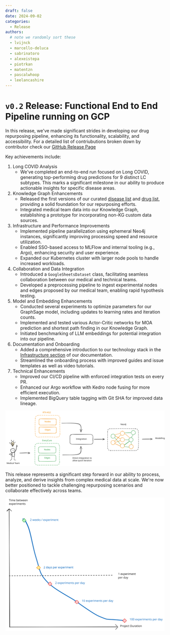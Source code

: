 ```yaml
---
draft: false 
date: 2024-09-02 
categories:
  - Release
authors:
  # note we randomly sort these
  - lvijnck
  - marcello-deluca
  - sabrinatoro
  - alexeistepa
  - piotrkan
  - matentzn
  - pascalwhoop
  - leelancashire
---
```


# `v0.2` Release: Functional End to End Pipeline running on GCP

In this release, we've made significant strides in developing our drug repurposing
pipeline, enhancing its functionality, scalability, and accessibility. For a detailed list of contriubutions broken down by contributor check our [GitHub Release Page](https://github.com/everycure-org/matrix/releases/tag/v0.2)

Key achievements include:

1. Long COVID Analysis
    - We've completed an end-to-end run focused on Long COVID, generating top-performing drug predictions for 9 distinct LC subtypes. This marks a significant milestone in our ability to produce actionable insights for specific disease areas.
2. Knowledge Graph Enhancements
    - Released the first versions of our curated [disease list](https://github.com/everycure-org/matrix-disease-list/releases/tag/2024-07-25) and [drug list](https://github.com/everycure-org/matrix-drug-list/releases/tag/v1.0.3), providing a solid foundation for our repurposing efforts.
    - Integrated medical team data into our Knowledge Graph, establishing a prototype for incorporating non-KG custom data sources.
3. Infrastructure and Performance Improvements
    - Implemented pipeline parallelization using ephemeral Neo4j instances, significantly improving processing speed and resource utilization.
    - Enabled SSO-based access to MLFlow and internal tooling (e.g., Argo), enhancing security and user experience.
    - Expanded our Kubernetes cluster with larger node pools to handle increased workloads.
4. Collaboration and Data Integration
    - Introduced a `GoogleSheetsDataset` class, facilitating seamless collaboration between our medical and technical teams.
    - Developed a preprocessing pipeline to ingest experimental nodes and edges proposed by our medical team, enabling rapid hypothesis testing.
5. Model and Embedding Enhancements
    - Conducted several experiments to optimize parameters for our GraphSage model, including updates to learning rates and iteration counts.
    - Implemented and tested various Actor-Critic networks for MOA prediction and shortest path finding in our Knowledge Graph.
    - Initiated benchmarking of LLM embeddings for potential integration into our pipeline.
6. Documentation and Onboarding
    - Added a comprehensive introduction to our technology stack in the [Infrastructure section](../../../infrastructure/index.md) of our documentation.
    - Streamlined the onboarding process with improved guides and issue templates as well as video tutorials.
7. Technical Enhancements
    - Improved our CI/CD pipeline with enforced integration tests on every PR.
    - Enhanced our Argo workflow with Kedro node fusing for more efficient execution.
    - Implemented BigQuery table tagging with Git SHA for improved data lineage.


![](./attachments/medical-integration.excalidraw.svg)


This release represents a significant step forward in our ability to process, analyze,
and derive insights from complex medical data at scale. We're now better positioned to
tackle challenging repurposing scenarios and collaborate effectively across teams.

![](../../../assets/img/infra_intro/speed.excalidraw.svg)